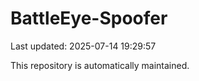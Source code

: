 # BattleEye-Spoofer

Last updated: 2025-07-14 19:29:57

This repository is automatically maintained.
